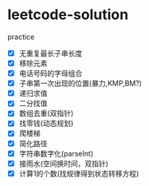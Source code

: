 # leetcode-solution
practice
- [x] 无重复最长子串长度
- [x] 移除元素
- [x] 电话号码的字母组合
- [x] 子串第一次出现的位置(暴力,KMP,BM?)
- [x] 递归求值
- [x] 二分找值
- [x] 数组去重(双指针)
- [x] 找零钱(动态规划)
- [x] 爬楼梯
- [x] 简化路径
- [x] 字符串数字化(parseInt)
- [x] 接雨水(空间换时间，双指针)
- [x] 计算1的个数(找规律得到状态转移方程)